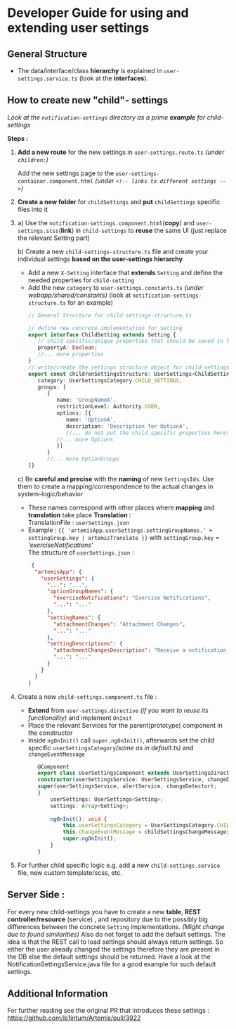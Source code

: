 # Developer Guide for using and extending user settings

## General Structure
* The data/interface/class **hierarchy** is explained in `user-settings.service.ts` (look at the **interfaces**).

## How to create new "child"- settings
*Look at the `notification-settings` directory as a prime **example** for child-settings*

**Steps :**
1)  **Add a new route** for the new settings in `user-settings.route.ts` *(under `children:`)*
    
    Add the new settings page to the `user-settings-container.component.html` *(under `<!-- links to different settings -->`)*

2) **Create a new folder** for `childSettings` and **put** `childSettings` specific files into it

3) a) Use the `notification-settings.component.html`(**copy**) and `user-settings.scss`(**link**) in `child-settings` to **reuse** the same UI (just replace the relevant Setting part)<br>

   b) Create a new `child-settings-structure.ts` file and create your individual settings **based on the user-settings hierarchy**<br>
   * Add a new `X-Setting` interface that **extends** `Setting` and define the needed properties for `child-setting`
   * Add the new `category` to `user-settings.constants.ts` *(under webapp/shared/constants)*
               (look at `notification-settings-structure.ts` for an example)<br>
     ```ts
     // General Structure for child-settings-structure.ts
     
     // define new concrete implementation for Setting
     export interface ChildSetting extends Setting {
        // child specific/unique properties that should be saved in the DB
        propertyA: boolean;
        //... more properties
     }
     // write/create the settings structure object for child-settings
     export const childrenSettingsStructure: UserSettings<ChildSetting> = {
        category: UserSettingsCategory.CHILD_SETTINGS,
        groups: [
           {
              name: 'GroupNameA',
              restrictionLevel: Authority.USER,
              options: [{
                 name: 'OptionA',
                 description: 'Description for OptionA',
                 //... do not put the child specific properties here! The default values have to be stored on the server side!
              //... more Options
              }]
           }
           //... more OptionGroups
     ]}
     ```
   c) Be **careful and precise** with the **naming** of new `SettingsIds`. Use them to create a mapping/correspondence to the actual changes in system-logic/behavior
   * These names correspond with other places where **mapping** and **translation** take place
        **Translation :**<br>
     TranslationFile : `userSettings.json`
   * Example : `{{ 'artemisApp.userSettings.settingGroupNames.' + settingGroup.key | artemisTranslate }}`
     with `settingGroup.key` = *'exerciseNotifications'* <br>
     The structure of `userSettings.json` :
     ```json
      {
       "artemisApp": {
         "userSettings": {
           "...": "...",
           "optionGroupNames": {
             "exerciseNotifications": "Exercise Notifications",
             "...": "..."
           },
           "settingNames": {
             "attachmentChanges": "Attachment Changes",
             "...": "..."
           },
           "settingDescriptions": {
             "attachmentChangesDescription": "Receive a notification when an attachment was changed",
             "...": "..."
           }
         }
       }
     }
      ```
4) Create a new `child-settings.component.ts` file :
   * **Extend** from `user-settings.directive` *(if you want to reuse its functionality)* and implement `OnInit` 
   * Place the relevant Services for the parent(prototype) component in the constructor
   * Inside `ngOnInit()` call `super.ngOnInit()`, afterwards set the child specific `userSettingsCategory`*(same as in default.ts)* and `changeEventMessage`
     ```ts
        @Component
        export class UserSettingsComponent extends UserSettingsDirective implements OnInit {
        constructor(userSettingsService: UserSettingsService, changeDetector: ChangeDetectorRef, alertService: JhiAlertService) {
        super(userSettingsService, alertService, changeDetector);
        }
            userSettings: UserSettings<Setting>;
            settings: Array<Setting>;
        
            ngOnInit(): void {
                this.userSettingsCategory = UserSettingsCategory.CHILD_SETTINGS;
                this.changeEventMessage = childSettingsChangeMessage;
                super.ngOnInit();
            }
        }
     ```
5) For further child specific logic e.g. add a new `child-settings.service` file, new custom template/scss, etc.

## Server Side :
For every new child-settings you have to create a new **table**, **REST controller/resource** (service) ,
and repository due to the possibly big differences between the concrete `Setting` implementations.
            *(Might change due to found similarities)*
Also do not forget to add the default settings. The idea is that the REST call to load settings should always return settings.
So either the user already changed the settings therefore they are present in the DB else the default settings should be returned.
Have a look at the NotificationSettingsService.java file for a good example for such default settings.

## Additional Information
For further reading see the original PR that introduces these settings : https://github.com/ls1intum/Artemis/pull/3922
